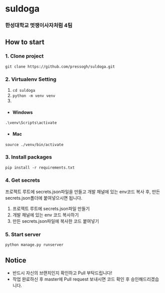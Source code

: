 # suldoga
### 한성대학교 멋쟁이사자처럼 4팀

## How to start
### 1. Clone project
```git clone https://github.com/pressogh/suldoga.git```
### 2. Virtualenv Setting
1. ```cd suldoga```
2. ```python -m venv venv```
3.
- #### Windows
```.\venv\Scripts\activate```
- #### Mac
```source ./venv/bin/activate```
### 3. Install packages
```pip install -r requirements.txt```
### 4. Get secrets
프로젝트 루트에 secrets.json파일을 만들고 개발 채널에 있는 env코드 복사 후, 만든 secrets.json폴더에 붙여넣으시면 됩니다.
1. 프로젝트 루트에 secrets.json파일 만들기
2. 개발 채널에 있는 env 코드 복사하기
3. 만든 secrets.json파일에 복사한 코드 붙여넣기
### 5. Start server
```python manage.py runserver```

## Notice
- 반드시 자신의 브랜치인지 확인하고 Pull 부탁드립니다!
- 작업 완료하신 후 master에 Pull request 보내시면 코드 확인 후 승인해드리겠습니다.

